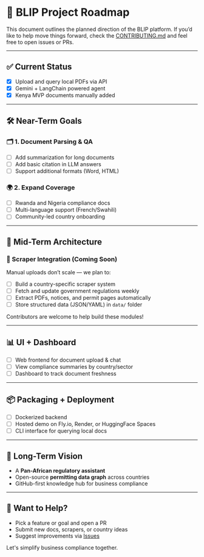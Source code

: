 # 📍 BLIP Project Roadmap

This document outlines the planned direction of the BLIP platform. If you’d like to help move things forward, check the [CONTRIBUTING.md](./CONTRIBUTING.md) and feel free to open issues or PRs.

---

## ✅ Current Status

- [x] Upload and query local PDFs via API
- [x] Gemini + LangChain powered agent
- [x] Kenya MVP documents manually added

---

## 🛠 Near-Term Goals

### 🗂 1. Document Parsing & QA
- [ ] Add summarization for long documents
- [ ] Add basic citation in LLM answers
- [ ] Support additional formats (Word, HTML)

### 🌍 2. Expand Coverage
- [ ] Rwanda and Nigeria compliance docs
- [ ] Multi-language support (French/Swahili)
- [ ] Community-led country onboarding

---

## 🧱 Mid-Term Architecture

### 🔄 Scraper Integration (Coming Soon)
Manual uploads don’t scale — we plan to:
- [ ] Build a country-specific scraper system
- [ ] Fetch and update government regulations weekly
- [ ] Extract PDFs, notices, and permit pages automatically
- [ ] Store structured data (JSON/YAML) in `data/` folder

Contributors are welcome to help build these modules!

---

## 📊 UI + Dashboard

- [ ] Web frontend for document upload & chat
- [ ] View compliance summaries by country/sector
- [ ] Dashboard to track document freshness

---

## 📦 Packaging + Deployment

- [ ] Dockerized backend
- [ ] Hosted demo on Fly.io, Render, or HuggingFace Spaces
- [ ] CLI interface for querying local docs

---

## 🧠 Long-Term Vision

- A **Pan-African regulatory assistant**
- Open-source **permitting data graph** across countries
- GitHub-first knowledge hub for business compliance

---

## 🙌 Want to Help?

- Pick a feature or goal and open a PR
- Submit new docs, scrapers, or country ideas
- Suggest improvements via [Issues](https://github.com/mburu72/BLIP-LangChain/issues)

Let's simplify business compliance together.